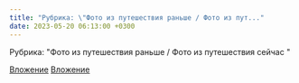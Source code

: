 ```yaml
---
title: "Рубрика: \"Фото из путешествия раньше / Фото из пут..."
date: 2023-05-20 06:13:00 +0300
---
```


Рубрика: "Фото из путешествия раньше / Фото из путешествия сейчас "


[Вложение](https://vk.com/photo41076938_457249839)
[Вложение](https://vk.com/photo41076938_457249840)

